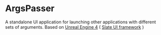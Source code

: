 # ArgsPasser
A standalone UI application for launching other applications with different sets of arguments. Based on [Unreal Engine 4](https://www.unrealengine.com/en-US/) ( [Slate UI framework](https://docs.unrealengine.com/en-US/ProgrammingAndScripting/Slate/index.html) )
